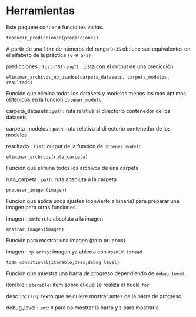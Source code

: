 # Herramientas

Este paquete contiene funciones varias.

```
traducir_predicciones(predicciones)
```
A partir de una `list` de números del rango `0-35` obtiene sus equivalentes en el alfabeto de la práctica `(0-9 a-z)`

predicciones
: `list("String")` : Lista con el output de una predicción

```
eliminar_archivos_no_usados(carpeta_datasets, carpeta_modelos, resultado)
```
Función que elimina todos los datasets y modelos menos los más óptimos obtenidos en la función `obtener_modelo`.

carpeta_datasets
: `path`: ruta relativa al directorio contenedor de los datasets

carpeta_modelos
: `path`: ruta relativa al directorio contenedor de los modelos

resultado
: `list`: output de la función de `obtener_modelo`

```
eliminar_archivos(ruta_carpeta)
```
Función que elimina todos los archivos de una carpeta

ruta_carpeta
: `path`: ruta absoluta a la carpeta

```
procesar_imagen(imagen)
```
Función que aplica unos ajustes (convierte a binaria) para preparar una imagen para otras funciones.

imagen
: `path`: ruta absoluta a la imagen

```
mostrar_imagen(imagen)
```
Función para mostrar una imagen (para pruebas)

imagen
: `np.array`: imagen ya abierta con `OpenCV.imread`


```
tqdm_conditional(iterable,desc,debug_level)
```
Función que muestra una barra de progreso dependiendo de `debug_level`

iterable
: `iterable`: item sobre el que se realiza el bucle `for`

desc
: `String`: texto que se quiere mostrar antes de la barra de progreso

debug_level
: `int`: `0` para no mostrar la barra y `1` para mostrarla
